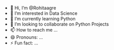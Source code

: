 - 👋 Hi, I’m @Rohitaagre
- 👀 I’m interested in Data Science
- 🌱 I’m currently learning Python
- 💞️ I’m looking to collaborate on Python Projects
- 📫 How to reach me ...
- 😄 Pronouns: ...
- ⚡ Fun fact: ...

<!---
Rohitaagre/Rohitaagre is a ✨ special ✨ repository because its `README.md` (this file) appears on your GitHub profile.
You can click the Preview link to take a look at your changes.
--->
